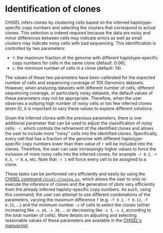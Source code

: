 # Identification of clones

CHISEL infers clones by clustering cells based on the inferred haplotype-specific copy numbers and selecting the clusters that correspond to actual clones.
This selection is indeed required because the data are noisy and minor differences between cells may indicate errors as well as small clusters may indicate noisy cells with bad sequencing.
This identification is controlled by two parameters:
- `f`: the maximum fraction of the genome with different haplotype-specific copy numbers for cells in the same clone (default: 0.06);
- `s`: the minimum number of cells in a clone (default: 14).

The values of these two parameters have been calibrated for the expected number of cells and sequencing coverage of 10X Genomics datasets.
However, when analyzing datasets with different number of cells, different sequencing coverage, or particularly noisy datasets, the default values of these parameters may not be appropriate.
Therefore, when the user observes a outlying high number of noisy cells or too few inferred clones (even 0), it is important to vary these values to explore different solutions.

Given the inferred clones with the previous parameters, there is one additional parameter that can be used to adjust the classification of noisy cells: `-r`, which controls the refinement of the identified clones and allows the user to include more "noisy" cells into the identified clones. Specifically, every cell that has a fraction of the genome with different haplotype-specific copy numbers lower than then value of `r` will be included into the clones. Therefore, the user can user increasingly higher values to force the inclusion of more noisy cells into the inferred clones, for example `-r 0.2`, `-r 0.3`, `-r 0.4`, etc. Note that `-r 1` will force every cell to be assigned to a clone.

These tasks can be performed very efficiently and easily by using the [CHISEL command `chisel-cloning.py`](../doc/chisel-cloning.md), which allows the user to only re-execute the inference of clones and the generation of plots very efficiently from the already inferred haploty-specific copy numbers.
As such, using this command, the user can attempt to use different combinations of the parameters, varying the maximum difference `f` (e.g. `-f 0.1`, `-f 0.12`, `-f 0.15`, ...) and the minimum number `-s` of cells to select the clones (either increasing like `-s 20`, `-s 30`, ... or decreasing like `-s 3`, `-s 2`, according to the total number of cells).
More details on adjusting and selecting reasonable values of these parameters are available in the [CHISEL's manuscript](https://doi.org/10.1101/837195).
